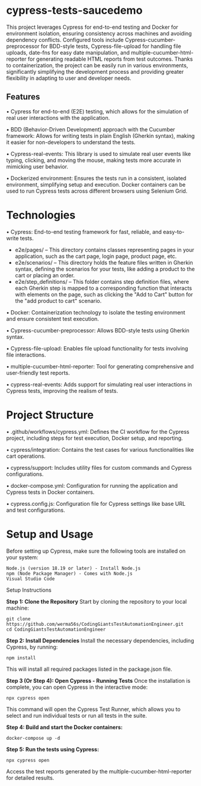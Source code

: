 # cypress-tests-saucedemo

This project leverages Cypress for end-to-end testing and Docker for environment isolation, ensuring consistency across machines and avoiding dependency conflicts. Configured tools include Cypress-cucumber-preprocessor for BDD-style tests, Cypress-file-upload for handling file uploads, date-fns for easy date manipulation, and multiple-cucumber-html-reporter for generating readable HTML reports from test outcomes. Thanks to containerization, the project can be easily run in various environments, significantly simplifying the development process and providing greater flexibility in adapting to user and developer needs.

## Features

• Cypress for end-to-end (E2E) testing, which allows for the simulation of real user interactions with the application.

• BDD (Behavior-Driven Development) approach with the Cucumber framework: Allows for writing tests in plain English (Gherkin syntax), making it easier for non-developers to understand the tests.

• Cypress-real-events: This library is used to simulate real user events like typing, clicking, and moving the mouse, making tests more accurate in mimicking user behavior.

• Dockerized environment: Ensures the tests run in a consistent, isolated environment, simplifying setup and execution. Docker containers can be used to run Cypress tests across different browsers using Selenium Grid.

# Technologies
• Cypress: End-to-end testing framework for fast, reliable, and easy-to-write tests.    
<ul>
<li>e2e/pages/ – This directory contains classes representing pages in your application, such as the cart page, login page, product page, etc.</li>
<li>e2e/scenarios/ – This directory holds the feature files written in Gherkin syntax, defining the scenarios for your tests, like adding a product to the cart or placing an order.</li>
<li>e2e/step_definitions/ – This folder contains step definition files, where each Gherkin step is mapped to a corresponding function that interacts with elements on the page, such as clicking the "Add to Cart" button for the "add product to cart" scenario. </li>
</ul> 

• Docker: Containerization technology to isolate the testing environment and ensure consistent test execution.

• Cypress-cucumber-preprocessor: Allows BDD-style tests using Gherkin syntax.

• Cypress-file-upload: Enables file upload functionality for tests involving file interactions.

• multiple-cucumber-html-reporter: Tool for generating comprehensive and user-friendly test reports.

• cypress-real-events: Adds support for simulating real user interactions in Cypress tests, improving the realism of tests.

# Project Structure

• .github/workflows/cypress.yml: Defines the CI workflow for the Cypress project, including steps for test execution, Docker setup, and reporting.

• cypress/integration: Contains the test cases for various functionalities like cart operations.

• cypress/support: Includes utility files for custom commands and Cypress configurations.

• docker-compose.yml: Configuration for running the application and Cypress tests in Docker containers.

• cypress.config.js: Configuration file for Cypress settings like base URL and test configurations.

# Setup and Usage

Before setting up Cypress, make sure the following tools are installed on your system:  

    Node.js (version 18.19 or later) - Install Node.js  
    npm (Node Package Manager) - Comes with Node.js
    Visual Studio Code

Setup Instructions


**Step 1: Clone the Repository**
Start by cloning the repository to your local machine:

    git clone https://github.com/werma56s/CodingGiantsTestAutomationEngineer.git  
    cd CodingGiantsTestAutomationEngineer  


**Step 2: Install Dependencies**
Install the necessary dependencies, including Cypress, by running:


    npm install

This will install all required packages listed in the package.json file.

**Step 3 (Or Step 4): Open Cypress - Running Tests**
Once the installation is complete, you can open Cypress in the interactive mode:


    npx cypress open

This command will open the Cypress Test Runner, which allows you to select and run individual tests or run all tests in the suite.

**Step 4: Build and start the Docker containers:**

    docker-compose up -d

**Step 5: Run the tests using Cypress:**

    npx cypress open

Access the test reports generated by the multiple-cucumber-html-reporter for detailed results.
